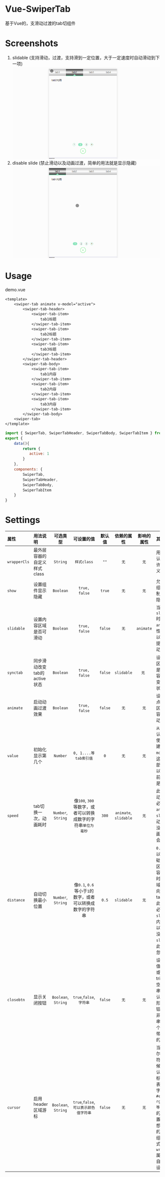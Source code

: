 # Vue-SwiperTab
基于Vue的，支滑动过渡的tab切组件

# Screenshots
1. slidable (支持滑动，过渡，支持滑到一定位置，大于一定速度时自动滑动到下一项)
    ![slidable](./imgs/slidable.gif)
1. disable slide (禁止滑动以及动画过渡，简单的用法就是显示隐藏)
    ![disable slide](./imgs/dis-slide.gif)


# Usage
demo.vue
```
<template>
    <swiper-tab animate v-model="active">
        <swiper-tab-header>
            <swiper-tab-item>
                tab1标题
            </swiper-tab-item>
            <swiper-tab-item>
                tab2标题
            </swiper-tab-item>
            <swiper-tab-item>
                tab3标题
            </swiper-tab-item>
        </swiper-tab-header>
        <swiper-tab-body>
            <swiper-tab-item>
                tab1内容
            </swiper-tab-item>
            <swiper-tab-item>
                tab2内容
            </swiper-tab-item>
            <swiper-tab-item>
                tab3内容
            </swiper-tab-item>
        </swiper-tab-body>
    <swiper-tab>
</template>
```
```javascript
import { SwiperTab, SwiperTabHeader, SwiperTabBody, SwiperTabItem } from "../components/swiper-tab"
export {
    data(){
        return {
           active: 1
        }
    },
    components: {
        SwiperTab, 
        SwiperTabHeader, 
        SwiperTabBody, 
        SwiperTabItem
    }
}
```

# Settings

 
 属性 | 用法说明 | 可选类型 | 可设置的值 | 默认值| 依赖的属性 | 影响的属性  | 其他说明
 :------|:------|:-----------:|:----------:|:---------:|:---------:| :-----:|:-------
 `wrapperCls` | 最外层容器的自定义样式class | `String` | `样式class` | `""` |`无` | `无` | 用来覆盖默认样式，允许用户自定义样式
 `show` | 设置组件显示隐藏 | `Boolean` | `true, false` | `true`|`无` | `无` | 允许用户在组件外部控制组件显示隐藏
`slidable` | 设置内容区域是否可滑动 | `Boolean` | `true, false` | `false` | `无` | `animate` | 当设置了`slidable`时，会覆盖`animate`属性，因为可以滑动的前提必须要启动动画设置
`synctab` | 同步滑动改变tab的active状态 | `Boolean` | `true, false` | `false` | `slidable` | `无 `| 设置header区域的tab,是否根据内容滑动实时变化active状态
`animate` | 启动动画过渡效果 | `Boolean` | `true, false` | `false` |`无` | `无` | 设置此属性点击header区域的tab内容会出现滑动的效果
`value` | 初始化显示第几个 | `Number` | `0, 1....等tab索引值` | `0` | `无` | `无` | `从0开始`， 默认第一个，使用的时候建议使用`v-model="x"`，这样组件外部，用户可以获取到当前是显示的是第几个
`speed` | tab切换一次，动画耗时 | `Number`, `String` | 像`100`, `300`等数字，或者可以转换成数字的字符串`单位为毫秒` |  `300` | `animate`, `slidable`| `无` | 此属性依赖动画，所以必须设置`animate`， `slidable`启动动画，如没有设置动画，则属性会被忽略
`distance` | 自动切换最小位置 | `Number`, `String` | 像`0.1`, `0.6`等小于`1`的数字，或者可以转换成数字的字符串 | `0.5` | `slidable` | `无` | `0.5`表示在可以滑动的基础上，内容区域滑动到容器的一半时，内容区域会自动滑向下一个tab,在使用此属性时，必须先设置`slidable`,让内容区域可以滑动，当没有设置`slidable`，此属性会被忽略
`closebtn` | 显示关闭按钮 | `Boolean`, `String` | `true`,`false`,`字符串` | `false` |  `无` | `无` | 设置为布尔值的时候，或者经过trim以后为空的字符串，使用默认样式`x`的圆形关闭按钮；设置为非空字符串，展示一个长方形的带传入文案的按钮
`cursor` | 启用header区域游标 | `Boolean`, `String` | `true`,`false`,`可以表示颜色值字符串` |  `false` |`无` | `无` | 当设置为布尔值和空字符串的时候，启动默认样式的游标；设置为表示`颜色值`的字符串`（如 #eee, rgba, rgb等）`，则游标的颜色为设置的颜色, 若想更大程度的自定义，组件内部样式，可设置`wrapperCls`属性，进行自定义样式设置


